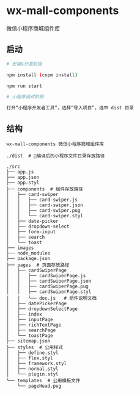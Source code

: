 # wx-mall-components
微信小程序商城组件库

## 启动

```bash
# 安装&开发阶段

npm install (cnpm install)

npm run start

# 小程序调试阶段

打开“小程序开发者工具”，选择“导入项目”，选中 dist 目录
```

## 结构

    wx-mall-components 微信小程序商城组件库

    ./dist  # 编译后的小程序文件目录存放路径

    ./src
    ├── app.js
    ├── app.json
    ├── app.styl
    ├── components  # 组件存放路径
    │   ├── card-swiper
    │   │   ├── card-swiper.js
    │   │   ├── card-swiper.json
    │   │   ├── card-swiper.pug
    │   │   └── card-swiper.styl
    │   ├── date-picker
    │   ├── dropdown-select
    │   ├── form-input
    │   ├── search
    │   └── toast
    ├── images
    ├── node_modules
    ├── package.json
    ├── pages  # 页面存放路径
    │   ├── cardSwiperPage
    │   │   ├── cardSwiperPage.js
    │   │   ├── cardSwiperPage.json
    │   │   ├── cardSwiperPage.pug
    │   │   ├── cardSwiperPage.styl
    │   │   └── doc.js   # 组件说明文档
    │   ├── datePickerPage
    │   ├── dropdownSelectPage
    │   ├── index
    │   ├── inputPage
    │   ├── richTextPage
    │   ├── searchPage
    │   └── toastPage
    ├── sitemap.json
    ├── styles  # 公用样式
    │   ├── define.styl
    │   ├── flex.styl
    │   ├── framework.styl
    │   ├── normal.styl
    │   └── plugin.styl
    └── templates  # 公用模板文件
        └── pageHead.pug
